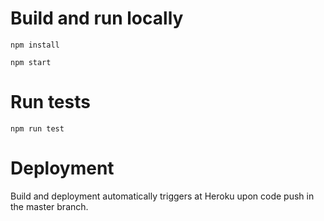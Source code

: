 # Build and run locally
`npm install`

`npm start`

# Run tests
`npm run test`

# Deployment
Build and deployment automatically triggers at Heroku upon code push in the master branch.
